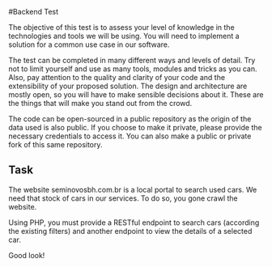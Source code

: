#Backend Test

The objective of this test is to assess your level of knowledge in the technologies and tools we will be using. You will need to implement a solution for a common use case in our software.

The test can be completed in many different ways and levels of detail. Try not to limit yourself and use as many tools, modules and tricks as you can. Also, pay attention to the quality and clarity of your code and the extensibility of your proposed solution. The design and architecture are mostly open, so you will have to make sensible decisions about it. These are the things that will make you stand out from the crowd.

The code can be open-sourced in a public repository as the origin of the data used is also public. If you choose to make it private, please provide the necessary credentials to access it. You can also make a public or private fork of this same repository.

## Task

The website seminovosbh.com.br is a local portal to search used cars. We need that stock of cars in our services. To do so, you gone crawl the website.

Using PHP, you must provide a RESTful endpoint to search cars (according the existing filters) and another endpoint to view the details of a selected car.

Good look!


